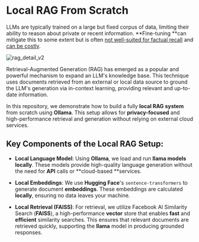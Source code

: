 # Local RAG From Scratch

LLMs are typically trained on a large but fixed corpus of data, limiting their ability to reason about private or recent information. **Fine-tuning **can mitigate this to some extent but is often [not well-suited for factual recall](https://www.anyscale.com/blog/fine-tuning-is-for-form-not-facts) and [can be costly](https://www.glean.com/blog/how-to-build-an-ai-assistant-for-the-enterprise).

![rag_detail_v2](https://github.com/langchain-ai/rag-from-scratch/assets/122662504/54a2d76c-b07e-49e7-b4ce-fc45667360a1)

Retrieval-Augmented Generation (RAG) has emerged as a popular and powerful mechanism to expand an LLM's knowledge base. This technique uses documents retrieved from an external or local data source to ground the LLM's generation via in-context learning, providing relevant and up-to-date information.

In this repository, we demonstrate how to build a fully **local RAG system** from scratch using **Ollama**. This setup allows for **privacy-focused** and high-performance retrieval and generation without relying on external cloud services.

## Key Components of the Local RAG Setup:

- **Local Language Model**: Using **Ollama**, we load and run **llama models** **locally**. These models provide high-quality language generation without the need for **API** calls or **cloud-based **services.
  
- **Local Embeddings**: We use **Hugging Face**'s `sentence-transformers` to generate document **embeddings**. These embeddings are calculated **locally**, ensuring no data leaves your machine.
  
- **Local Retrieval (FAISS)**: For retrieval, we utilize Facebook AI Similarity Search (**FAISS**), a high-performance **vector** store that enables **fast** and **efficient** similarity searches. This ensures that relevant documents are retrieved quickly, supporting the **llama** model in producing grounded responses.
